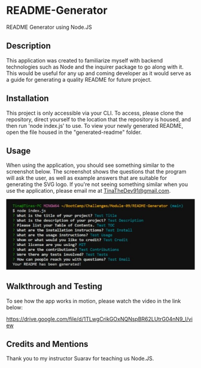 # README-Generator

README Generator using Node.JS

## Description

This application was created to familiarize myself with backend technologies such as Node and the inquirer package to go along with it. This would be useful for any up and coming developer as it would serve as a guide for generating a quality README for future project.

## Installation

This project is only accessible via your CLI. To access, please clone the repository, direct yourself to the location that the repository is housed, and then run 'node index.js' to use. To view your newly generated README, open the file housed in the "generated-readme" folder.

## Usage

When using the application, you should see something similar to the screenshot below. The screenshot shows the questions that the program will ask the user, as well as example answers that are suitable for generating the SVG logo. If you're not seeing something similar when you use the application, please email me at TinaTheDev91@gmail.com.

![questions-for-generating](./assets/example%20questions%20ss.jpg)

## Walkthrough and Testing

To see how the app works in motion, please watch the video in the link below:

https://drive.google.com/file/d/1TLwgCrikGOxNQNspBR62LUtrG04nN9_I/view

## Credits and Mentions

Thank you to my instructor Suarav for teaching us Node.JS.